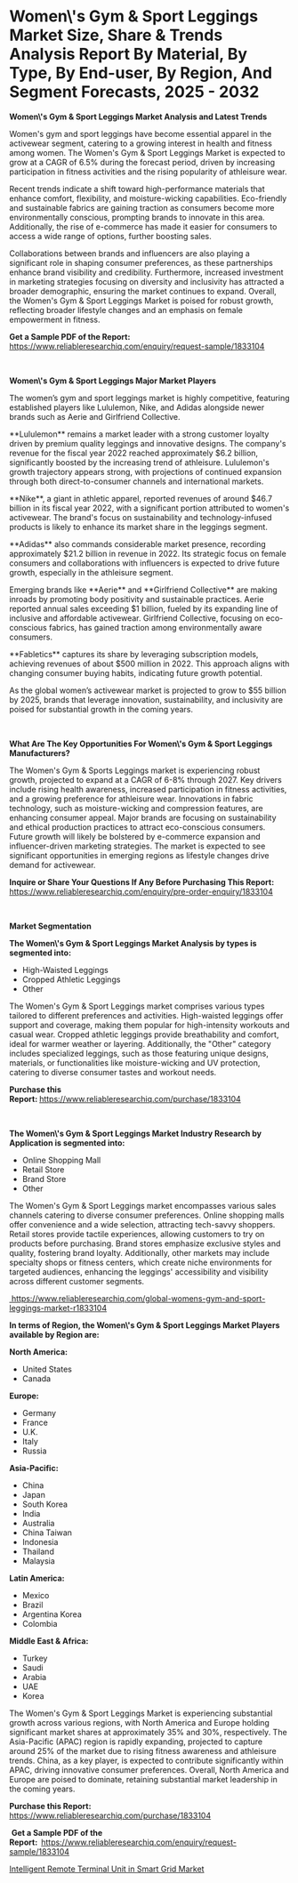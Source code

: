 <p><h1>Women\'s Gym & Sport Leggings Market Size, Share & Trends Analysis Report By Material, By Type, By End-user, By Region, And Segment Forecasts, 2025 - 2032</h1></p><p><strong>Women\'s Gym & Sport Leggings Market Analysis and Latest Trends</strong></p>
<p><p>Women's gym and sport leggings have become essential apparel in the activewear segment, catering to a growing interest in health and fitness among women. The Women's Gym & Sport Leggings Market is expected to grow at a CAGR of 6.5% during the forecast period, driven by increasing participation in fitness activities and the rising popularity of athleisure wear. </p><p>Recent trends indicate a shift toward high-performance materials that enhance comfort, flexibility, and moisture-wicking capabilities. Eco-friendly and sustainable fabrics are gaining traction as consumers become more environmentally conscious, prompting brands to innovate in this area. Additionally, the rise of e-commerce has made it easier for consumers to access a wide range of options, further boosting sales. </p><p>Collaborations between brands and influencers are also playing a significant role in shaping consumer preferences, as these partnerships enhance brand visibility and credibility. Furthermore, increased investment in marketing strategies focusing on diversity and inclusivity has attracted a broader demographic, ensuring the market continues to expand. Overall, the Women's Gym & Sport Leggings Market is poised for robust growth, reflecting broader lifestyle changes and an emphasis on female empowerment in fitness.</p></p>
<p><strong>Get a Sample PDF of the Report:&nbsp;</strong> <a href="https://www.reliableresearchiq.com/enquiry/request-sample/1833104?utm_campaign=2291&utm_medium=2&utm_source=Github&utm_content=ia&utm_term=26032025&utm_id=womens-gym-sport-leggings">https://www.reliableresearchiq.com/enquiry/request-sample/1833104</a></p>
<p>&nbsp;</p>
<p><strong>Women\'s Gym & Sport Leggings Major Market Players</strong></p>
<p><p>The women’s gym and sport leggings market is highly competitive, featuring established players like Lululemon, Nike, and Adidas alongside newer brands such as Aerie and Girlfriend Collective. </p><p>**Lululemon** remains a market leader with a strong customer loyalty driven by premium quality leggings and innovative designs. The company's revenue for the fiscal year 2022 reached approximately $6.2 billion, significantly boosted by the increasing trend of athleisure. Lululemon's growth trajectory appears strong, with projections of continued expansion through both direct-to-consumer channels and international markets.</p><p>**Nike**, a giant in athletic apparel, reported revenues of around $46.7 billion in its fiscal year 2022, with a significant portion attributed to women's activewear. The brand's focus on sustainability and technology-infused products is likely to enhance its market share in the leggings segment.</p><p>**Adidas** also commands considerable market presence, recording approximately $21.2 billion in revenue in 2022. Its strategic focus on female consumers and collaborations with influencers is expected to drive future growth, especially in the athleisure segment.</p><p>Emerging brands like **Aerie** and **Girlfriend Collective** are making inroads by promoting body positivity and sustainable practices. Aerie reported annual sales exceeding $1 billion, fueled by its expanding line of inclusive and affordable activewear. Girlfriend Collective, focusing on eco-conscious fabrics, has gained traction among environmentally aware consumers.</p><p>**Fabletics** captures its share by leveraging subscription models, achieving revenues of about $500 million in 2022. This approach aligns with changing consumer buying habits, indicating future growth potential.</p><p>As the global women’s activewear market is projected to grow to $55 billion by 2025, brands that leverage innovation, sustainability, and inclusivity are poised for substantial growth in the coming years.</p></p>
<p>&nbsp;</p>
<p><strong>What Are The Key Opportunities For Women\'s Gym & Sport Leggings Manufacturers?</strong></p>
<p><p>The Women's Gym & Sports Leggings market is experiencing robust growth, projected to expand at a CAGR of 6-8% through 2027. Key drivers include rising health awareness, increased participation in fitness activities, and a growing preference for athleisure wear. Innovations in fabric technology, such as moisture-wicking and compression features, are enhancing consumer appeal. Major brands are focusing on sustainability and ethical production practices to attract eco-conscious consumers. Future growth will likely be bolstered by e-commerce expansion and influencer-driven marketing strategies. The market is expected to see significant opportunities in emerging regions as lifestyle changes drive demand for activewear.</p></p>
<p><strong>Inquire or Share Your Questions If Any Before Purchasing This Report:</strong> <a href="https://www.reliableresearchiq.com/enquiry/pre-order-enquiry/1833104?utm_campaign=2291&utm_medium=2&utm_source=Github&utm_content=ia&utm_term=26032025&utm_id=womens-gym-sport-leggings">https://www.reliableresearchiq.com/enquiry/pre-order-enquiry/1833104</a></p>
<p>&nbsp;</p>
<p><strong>Market Segmentation</strong></p>
<p><strong>The Women\'s Gym & Sport Leggings Market Analysis by types is segmented into:</strong></p>
<p><ul><li>High-Waisted Leggings</li><li>Cropped Athletic Leggings</li><li>Other</li></ul></p>
<p><p>The Women's Gym & Sport Leggings market comprises various types tailored to different preferences and activities. High-waisted leggings offer support and coverage, making them popular for high-intensity workouts and casual wear. Cropped athletic leggings provide breathability and comfort, ideal for warmer weather or layering. Additionally, the "Other" category includes specialized leggings, such as those featuring unique designs, materials, or functionalities like moisture-wicking and UV protection, catering to diverse consumer tastes and workout needs.</p></p>
<p><strong>Purchase this Report:&nbsp;</strong><a href="https://www.reliableresearchiq.com/purchase/1833104?utm_campaign=2291&utm_medium=2&utm_source=Github&utm_content=ia&utm_term=26032025&utm_id=womens-gym-sport-leggings">https://www.reliableresearchiq.com/purchase/1833104</a></p>
<p>&nbsp;</p>
<p><strong>The Women\'s Gym & Sport Leggings Market Industry Research by Application is segmented into:</strong></p>
<p><ul><li>Online Shopping Mall</li><li>Retail Store</li><li>Brand Store</li><li>Other</li></ul></p>
<p><p>The Women's Gym & Sport Leggings market encompasses various sales channels catering to diverse consumer preferences. Online shopping malls offer convenience and a wide selection, attracting tech-savvy shoppers. Retail stores provide tactile experiences, allowing customers to try on products before purchasing. Brand stores emphasize exclusive styles and quality, fostering brand loyalty. Additionally, other markets may include specialty shops or fitness centers, which create niche environments for targeted audiences, enhancing the leggings' accessibility and visibility across different customer segments.</p></p>
<p><a href="https://www.reliableresearchiq.com/global-womens-gym-and-sport-leggings-market-r1833104?utm_campaign=2291&utm_medium=2&utm_source=Github&utm_content=ia&utm_term=26032025&utm_id=womens-gym-sport-leggings">&nbsp;https://www.reliableresearchiq.com/global-womens-gym-and-sport-leggings-market-r1833104</a></p>
<p><strong>In terms of Region, the Women\'s Gym & Sport Leggings Market Players available by Region are:</strong></p>
<p>
    <p> <strong> North America: </strong>
        <ul>
            <li>United States</li>
            <li>Canada</li>
        </ul>
        </p> 
    <p> <strong> Europe: </strong>
        <ul>
            <li>Germany</li>
            <li>France</li>
            <li>U.K.</li>
            <li>Italy</li>
            <li>Russia</li>
        </ul>
        </p> 
    <p> <strong> Asia-Pacific: </strong>
        <ul>
            <li>China</li>
            <li>Japan</li>
            <li>South Korea</li>
            <li>India</li>
            <li>Australia</li>
            <li>China Taiwan</li>
            <li>Indonesia</li>
            <li>Thailand</li>
            <li>Malaysia</li>
        </ul>
        </p> 
    <p> <strong> Latin America: </strong>
        <ul>
            <li>Mexico</li>
            <li>Brazil</li>
            <li>Argentina Korea</li>
            <li>Colombia</li>
        </ul>
        </p> 
    <p> <strong> Middle East & Africa: </strong>
        <ul>
            <li>Turkey</li>
            <li>Saudi</li>
            <li>Arabia</li>
            <li>UAE</li>
            <li>Korea</li>
        </ul>
    </p>
    </p>
<p><p>The Women's Gym & Sport Leggings Market is experiencing substantial growth across various regions, with North America and Europe holding significant market shares at approximately 35% and 30%, respectively. The Asia-Pacific (APAC) region is rapidly expanding, projected to capture around 25% of the market due to rising fitness awareness and athleisure trends. China, as a key player, is expected to contribute significantly within APAC, driving innovative consumer preferences. Overall, North America and Europe are poised to dominate, retaining substantial market leadership in the coming years.</p></p>
<p><strong>Purchase this Report: </strong><a href="https://www.reliableresearchiq.com/purchase/1833104?utm_campaign=2291&utm_medium=2&utm_source=Github&utm_content=ia&utm_term=26032025&utm_id=womens-gym-sport-leggings">https://www.reliableresearchiq.com/purchase/1833104</a></p>
<p>&nbsp;<strong>Get a Sample PDF of the Report:&nbsp;&nbsp;</strong><a href="https://www.reliableresearchiq.com/enquiry/request-sample/1833104?utm_campaign=2291&utm_medium=2&utm_source=Github&utm_content=ia&utm_term=26032025&utm_id=womens-gym-sport-leggings">https://www.reliableresearchiq.com/enquiry/request-sample/1833104</a></p>
<p><strong></strong></p>
<p><p><a href="https://github.com/LilianFaulkner65/Market-Research-Report-List-2/blob/main/intelligent-remote-terminal-unit-in-smart-grid-market.md?utm_campaign=2291&utm_medium=2&utm_source=Github&utm_content=ia&utm_term=26032025&utm_id=womens-gym-sport-leggings">Intelligent Remote Terminal Unit in Smart Grid Market</a></p></p>